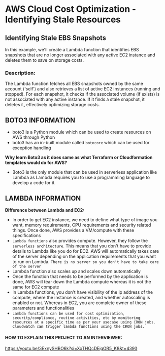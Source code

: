 # AWS Cloud Cost Optimization - Identifying Stale Resources

## Identifying Stale EBS Snapshots

In this example, we'll create a Lambda function that identifies EBS snapshots that are no longer associated with any active EC2 instance and deletes them to save on storage costs.

### Description:

The Lambda function fetches all EBS snapshots owned by the same account ('self') and also retrieves a list of active EC2 instances (running and stopped). For each snapshot, it checks if the associated volume (if exists) is not associated with any active instance. If it finds a stale snapshot, it deletes it, effectively optimizing storage costs.


## BOTO3 INFORMATION 

* boto3 is a Python module which can be used to create resources on AWS through Python
* boto3 has an in-built module called `botocore` which can be used for exception handling

**Why learn Boto3 as it does same as what Terraform or Cloudformation templates would do for AWS?**
- Boto3 is the only module that can be used in serverless application like Lambda as Lambda requires you to use a programming language to develop a code for it.

## LAMBDA INFORMATION
**Difference between Lambda and EC2:**
- In order to get EC2 instance, we need to define what type of image you want, memory requirements, CPU requirements and security related things. Once done, AWS provides a VM/compute with these specifications
- `Lambda functions` also provides compute. However, they follow the `serverless architecture`. This means that you don't have to provide details to Lambda like you do for EC2. AWS will automatically takes care of the server depending on the application requirements that you want to run on Lambda. `There is no server so you don't have to take care of the server`
- Lambda function also scales up and scales down automatically
- Once the function that needs to be performed by the application is done, AWS will tear down the Lambda compute whereas it is not the same for EC2 compute
- In Lambda functions, you don't have visibility of the ip address of the compute, where the instance is created, and whether autoscaling is enabled or not. Whereas in EC2, you are complete owner of these parameters and functionalities
- `Lambda functions can be used for cost optimization, security/compliance, routine activities, etc by monitoring resources at a specific time as per your usecase using CRON jobs. Cloudwatch can trigger lambda functions using the CRON jobs.`


#### HOW TO EXPLAIN THIS PROJECT TO AN INTERVIEWER:
https://youtu.be/3ExnySHBO6k?si=XxTHQcDEjgOR5_K8&t=4390

